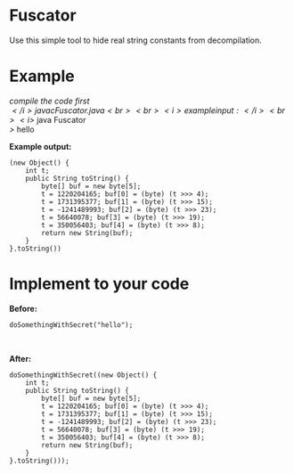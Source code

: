# Fuscator
Use this simple tool to hide real string constants from decompilation.

# Example
<i>compile the code first</i><br>
<i>$</i> javac Fuscator.java<br>
<br><i>example input:</i><br>
<i>$</i> java Fuscator<br>
<i>></i> hello

<b>Example output:</b>
```
(new Object() {
    int t;
    public String toString() {
        byte[] buf = new byte[5];
        t = 1220204165; buf[0] = (byte) (t >>> 4);
        t = 1731395377; buf[1] = (byte) (t >>> 15);
        t = -1241489993; buf[2] = (byte) (t >>> 23);
        t = 56640078; buf[3] = (byte) (t >>> 19);
        t = 350056403; buf[4] = (byte) (t >>> 8);
        return new String(buf);
    }
}.toString())
```

# Implement to your code
<b>Before:</b>
```
doSomethingWithSecret("hello");
```
<br>

<b>After:</b><br>
```
doSomethingWithSecret((new Object() {
    int t;
    public String toString() {
        byte[] buf = new byte[5];
        t = 1220204165; buf[0] = (byte) (t >>> 4);
        t = 1731395377; buf[1] = (byte) (t >>> 15);
        t = -1241489993; buf[2] = (byte) (t >>> 23);
        t = 56640078; buf[3] = (byte) (t >>> 19);
        t = 350056403; buf[4] = (byte) (t >>> 8);
        return new String(buf);
    }
}.toString()));
```
